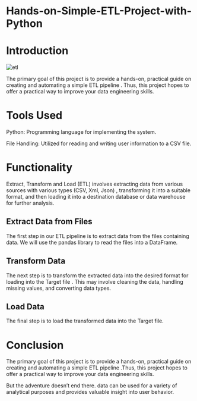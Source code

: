 # Hands-on-Simple-ETL-Project-with-Python
# Introduction
![etl](https://github.com/user-attachments/assets/f50f740e-3c76-4bd0-937c-060232bf6231)

The primary goal of this project is to provide a hands-on, practical guide on creating and automating a simple ETL pipeline . Thus, this project hopes to offer a practical way to improve your data engineering skills.

# Tools Used
Python: Programming language for implementing the system.

File Handling: Utilized for reading and writing user information to a CSV file.
# Functionality
Extract, Transform and Load (ETL) involves extracting data from various sources with various types (CSV, Xml, Json) , transforming it into a suitable format, and then loading it into a destination database or data warehouse for further analysis.
## Extract Data from Files
The first step in our ETL pipeline is to extract data from the files containing data. We will use the pandas library to read the files into a DataFrame.
## Transform Data
The next step is to transform the extracted data into the desired format for loading into the Target file . This may involve cleaning the data, handling missing values, and converting data types.
## Load Data
The final step is to load the transformed data into the Target file.
# Conclusion
The primary goal of this project is to provide a hands-on, practical guide on creating and automating a simple ETL pipeline .Thus, this project hopes to offer a practical way to improve your data engineering skills.

But the adventure doesn’t end there. data can be used for a variety of analytical purposes and provides valuable insight into user behavior.
